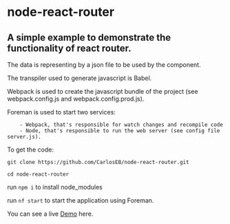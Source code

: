 # node-react-router

## A simple example to demonstrate the functionality of react router.

The data is representing by a json file to be used by the component.

The transpiler used to generate javascript is Babel.

Webpack is used to create the javascript bundle of the project (see webpack.config.js and webpack.config.prod.js).

Foreman is used to start two services: 
```
    - Webpack, that's responsible for watch changes and recompile code 
    - Node, that's responsible to run the web server (see config file server.js).
```

To get the code:

`git clone https://github.com/CarlosEB/node-react-router.git`

`cd node-react-router`

run `npm i` to install node_modules

run `nf start` to start the application using Foreman.

You can see a live [Demo](https://node-react-router-quick.herokuapp.com/) here.
